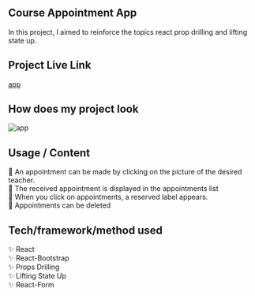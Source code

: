 ## Course Appointment App

In this project, I aimed to reinforce the topics react prop drilling and lifting state up.


## Project Live Link
[app](https://course-appointment-app.vercel.app/)


## How does my project look
![app](./app.gif)


## Usage / Content

💢 An appointment can be made by clicking on the picture of the desired teacher. <br>
💢 The received appointment is displayed in the appointments list <br>
💢 When you click on appointments, a reserved label appears.<br>
💢 Appointments can be deleted <br>


## Tech/framework/method used
✨ React <br>
✨ React-Bootstrap <br>
✨ Props Drilling <br>
✨ Lifting State Up <br>
✨ React-Form <br>
  
